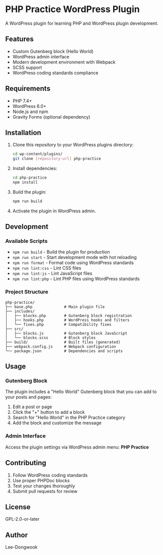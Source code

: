 # PHP Practice WordPress Plugin

A WordPress plugin for learning PHP and WordPress plugin development.

## Features

- Custom Gutenberg block (Hello World)
- WordPress admin interface
- Modern development environment with Webpack
- SCSS support
- WordPress coding standards compliance

## Requirements

- PHP 7.4+
- WordPress 6.0+
- Node.js and npm
- Gravity Forms (optional dependency)

## Installation

1. Clone this repository to your WordPress plugins directory:
   ```bash
   cd wp-content/plugins/
   git clone [repository-url] php-practice
   ```

2. Install dependencies:
   ```bash
   cd php-practice
   npm install
   ```

3. Build the plugin:
   ```bash
   npm run build
   ```

4. Activate the plugin in WordPress admin.

## Development

### Available Scripts

- `npm run build` - Build the plugin for production
- `npm run start` - Start development mode with hot reloading
- `npm run format` - Format code using WordPress standards
- `npm run lint:css` - Lint CSS files
- `npm run lint:js` - Lint JavaScript files
- `npm run lint:php` - Lint PHP files using WordPress standards

### Project Structure

```
php-practice/
├── base.php              # Main plugin file
├── includes/
│   ├── blocks.php        # Gutenberg block registration
│   ├── hooks.php         # WordPress hooks and filters
│   └── fixes.php         # Compatibility fixes
├── src/
│   ├── blocks.js         # Gutenberg block JavaScript
│   └── blocks.scss       # Block styles
├── build/                # Built files (generated)
├── webpack.config.js     # Webpack configuration
└── package.json          # Dependencies and scripts
```

## Usage

### Gutenberg Block

The plugin includes a "Hello World" Gutenberg block that you can add to your posts and pages:

1. Edit a post or page
2. Click the "+" button to add a block
3. Search for "Hello World" in the PHP Practice category
4. Add the block and customize the message

### Admin Interface

Access the plugin settings via WordPress admin menu: **PHP Practice**

## Contributing

1. Follow WordPress coding standards
2. Use proper PHPDoc blocks
3. Test your changes thoroughly
4. Submit pull requests for review

## License

GPL-2.0-or-later

## Author

Lee-Dongwook
